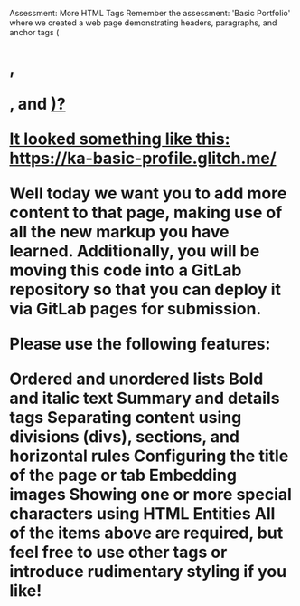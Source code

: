 Assessment: More HTML Tags
Remember the assessment: 'Basic Portfolio' where we created a web page demonstrating headers, paragraphs, and anchor tags ( <h1>, <p>, and <a href="...">)?

It looked something like this: https://ka-basic-profile.glitch.me/

Well today we want you to add more content to that page, making use of all the new markup you have learned. Additionally, you will be moving this code into a GitLab repository so that you can deploy it via GitLab pages for submission.

Please use the following features:

Ordered and unordered lists
Bold and italic text
Summary and details tags
Separating content using divisions (divs), sections, and horizontal rules
Configuring the title of the page or tab
Embedding images
Showing one or more special characters using HTML Entities
All of the items above are required, but feel free to use other tags or introduce rudimentary styling if you like!